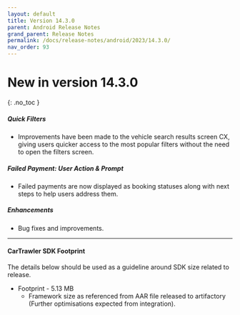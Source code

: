 ```yaml
---
layout: default
title: Version 14.3.0
parent: Android Release Notes
grand_parent: Release Notes
permalink: /docs/release-notes/android/2023/14.3.0/
nav_order: 93
---
```


# New in version 14.3.0

{: .no_toc }

#####  Quick Filters
* Improvements have been made to the vehicle search results screen CX, giving users quicker access to the most popular filters without the need to open the filters screen. 

##### Failed Payment: User Action & Prompt
* Failed payments are now displayed as booking statuses along with next steps to help users address them.

##### Enhancements
* Bug fixes and improvements.

---
#### CarTrawler SDK Footprint
The details below should be used as a guideline around SDK size related to release.
* Footprint - 5.13 MB
  * Framework size as referenced from AAR file released to artifactory (Further optimisations expected from integration).
